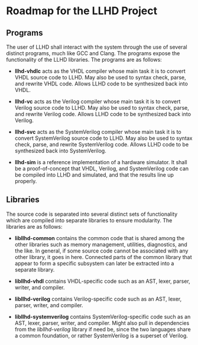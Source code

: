 # Roadmap for the LLHD Project

## Programs
The user of LLHD shall interact with the system through the use of several distinct programs, much like GCC and Clang. The programs expose the functionality of the LLHD libraries. The programs are as follows:

-   **llhd-vhdlc** acts as the VHDL compiler whose main task it is to convert VHDL source code to LLHD. May also be used to syntax check, parse, and rewrite VHDL code. Allows LLHD code to be synthesized back into VHDL.

-   **llhd-vc** acts as the Verilog compiler whose main task it is to convert Verilog source code to LLHD. May also be used to syntax check, parse, and rewrite Verilog code. Allows LLHD code to be synthesized back into Verilog.

-   **llhd-svc** acts as the SystemVerilog compiler whose main task it is to convert SystemVerilog source code to LLHD. May also be used to syntax check, parse, and rewrite SystemVerilog code. Allows LLHD code to be synthesized back into SystemVerilog.

-   **llhd-sim** is a reference implementation of a hardware simulator. It shall be a proof-of-concept that VHDL, Verilog, and SystemVerilog code can be compiled into LLHD and simulated, and that the results line up properly.


## Libraries
The source code is separated into several distinct sets of functionality which are compiled into separate libraries to ensure modularity. The libraries are as follows:

-   **libllhd-common** contains the common code that is shared among the other libraries such as memory management, utilities, diagnostics, and the like. In general, if some source code cannot be associated with any other library, it goes in here. Connected parts of the common library that appear to form a specific subsystem can later be extracted into a separate library.

-   **libllhd-vhdl** contains VHDL-specific code such as an AST, lexer, parser, writer, and compiler.

-   **libllhd-verilog** contains Verilog-specific code such as an AST, lexer, parser, writer, and compiler.

-   **libllhd-systemverilog** contains SystemVerilog-specific code such as an AST, lexer, parser, writer, and compiler. Might also pull in dependencies from the *libllhd-verilog* library if need be, since the two languages share a common foundation, or rather SystemVerilog is a superset of Verilog.
